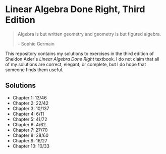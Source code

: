 # Linear Algebra Done Right, Third Edition

> Algebra is but written geometry and geometry is but figured algebra.
>
> \- Sophie Germain

This repository contains my solutions to exercises in the third edition of Sheldon Axler's *Linear Algebra Done Right* textbook. I do not claim that all of my solutions are correct, elegant, or complete, but I do hope that someone finds them useful.

## Solutions

- Chapter 1: 13/46
- Chapter 2: 22/42
- Chapter 3: 10/137
- Chapter 4: 6/11
- Chapter 5: 41/72
- Chapter 6: 4/62
- Chapter 7: 27/70
- Chapter 8: 28/60
- Chapter 9: 16/27
- Chapter 10: 10/33